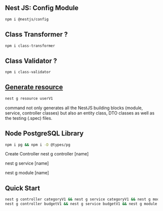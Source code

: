 ## Nest JS: Config Module

```sh
npm i @nestjs/config
```

## Class Transformer ?

```sh
npm i class-transformer
```

## Class Validator ?

```sh
npm i class-validator
```

## [Generate resource ](https://docs.nestjs.com/recipes/crud-generator)

```sh
nest g resource userV1
```

command not only generates all the NestJS building blocks (module, service, controller classes) but also an entity class, DTO classes as well as the testing (.spec) files.

## Node PostgreSQL Library

```sh
npm i pg && npm i -D @types/pg
```

Create Controller
nest g controller [name]

nest g service [name]

nest g module [name]

## Quick Start

```sh
nest g controller categoryV1 && nest g service categoryV1 && nest g module categoryV1
nest g controller budgetV1 && nest g service budgetV1 && nest g module budgetV1
```